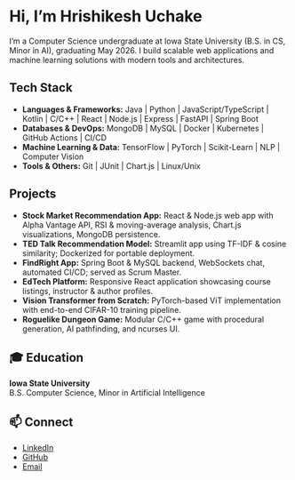 # Hi, I’m Hrishikesh Uchake 

I’m a Computer Science undergraduate at Iowa State University (B.S. in CS, Minor in AI), graduating May 2026. I build scalable web applications and machine learning solutions with modern tools and architectures.

## Tech Stack

- **Languages & Frameworks:** Java | Python | JavaScript/TypeScript | Kotlin | C/C++ | React | Node.js | Express | FastAPI | Spring Boot
- **Databases & DevOps:** MongoDB | MySQL | Docker | Kubernetes | GitHub Actions | CI/CD
- **Machine Learning & Data:** TensorFlow | PyTorch | Scikit-Learn | NLP | Computer Vision
- **Tools & Others:** Git | JUnit | Chart.js | Linux/Unix

## Projects

- **Stock Market Recommendation App:** React & Node.js web app with Alpha Vantage API, RSI & moving-average analysis, Chart.js visualizations, MongoDB persistence.
- **TED Talk Recommendation Model:** Streamlit app using TF-IDF & cosine similarity; Dockerized for portable deployment.
- **FindRight App:** Spring Boot & MySQL backend, WebSockets chat, automated CI/CD; served as Scrum Master.
- **EdTech Platform:** Responsive React application showcasing course listings, instructor & author profiles.
- **Vision Transformer from Scratch:** PyTorch-based ViT implementation with end-to-end CIFAR-10 training pipeline.
- **Roguelike Dungeon Game:** Modular C/C++ game with procedural generation, AI pathfinding, and ncurses UI.

## 🎓 Education

**Iowa State University**  
B.S. Computer Science, Minor in Artificial Intelligence

## 📫 Connect

- [LinkedIn](https://linkedin.com/in/hrishikeshUchake21)  
- [GitHub](https://github.com/HrishikeshUchake)  
- [Email](mailto:uchakeh@gmail.com)
